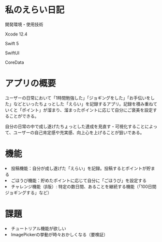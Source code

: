 # 私のえらい日記
<p>開発環境・使用技術</p>
<p>Xcode 12.4</p>
<p>Swift 5</p>
<p>SwiftUI</p>
<p>CoreData</p>


# アプリの概要
<p>ユーザーの日常において「1時間勉強した」「ジョギングをした」「お手伝いをした」などといったちょっとした「えらい」を記録するアプリ。記録を積み重ねていくと「ポイント」が溜まり、溜まったポイントに応じて自分にご褒美を設定することができる。</p>
<p>自分の日常の中で成し遂げたちょっとした達成を見直す・可視化することによって、ユーザーの自己肯定感や充実感、向上心を上げることが狙いである。</p>

# 機能
<li>投稿機能：自分が成し遂げた「えらい」を記録。投稿するとポイントが貯まる</li>
<li>ごほうび機能：貯めたポイントに応じて自分に「ごほうび」を設定する</li>
<li>チャレンジ機能（β版）:  特定の数日間、あることを継続する機能（「100日間ジョギングする」など）</li>


# 課題
<li>チュートリアル機能が欲しい</li>
<li>ImagePickerの挙動が時々おかしくなる（要検証）</li>

